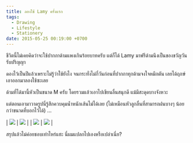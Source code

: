 ```yaml
---
title: ลองใช้ Lamy ครั้งแรก
tags:
  - Drawing
  - Lifestyle
  - Stationery
date: 2015-05-25 00:19:00 +0700
---
```


ชีวิตนี้ไม่เคยคิดว่าจะใช้ปากกาด้ามแพงเกินร้อยบาทครับ แต่ก็ได้ Lamy มาฟรีด้ามนึงเป็นของขวัญวันรับปริญญา

ดองไว้เป็นปีแล้วเพราะไม่รู้ว่าใช้ยังไง จนกระทั่งไม่กี่วันก่อนที่ปากกาทุกด้ามจงใจหมึกตัน เลยได้ฤกษ์เอาออกมาลองใช้ซะเลย

ด้ามที่ได้มานี้หัวเป็นขนาด M ครับ โดยรวมแล้วเอาไปเขียนลื่นสนุกดี แม้มีสะดุดบางจังหวะ

แต่ตอนเอามาวาดรูปนี่รู้สึกควบคุมน้ำหนักเส้นไม่ได้เลย (ไม่เหมือนหัวลูกลื่นที่สามารถฝนบางๆ น้อยกว่าขนาดที่บอกไว้ได้) ...

| ![][neicat]       | ![][paulaner]     |
| ![][logi-gamepad] | ![][monet-stroll] |

สรุปแล้วไม่ค่อยชอบเท่าไหร่แฮะ นี่ผมแปลกไปเองหรือเปล่าเนี่ย?


[neicat]: /images/drawing/lamy/neicat.jpg
[paulaner]: /images/drawing/lamy/paulaner.jpg
[logi-gamepad]: /images/drawing/lamy/logi-gamepad.jpg
[monet-stroll]: /images/drawing/lamy/monet-stroll.jpg
